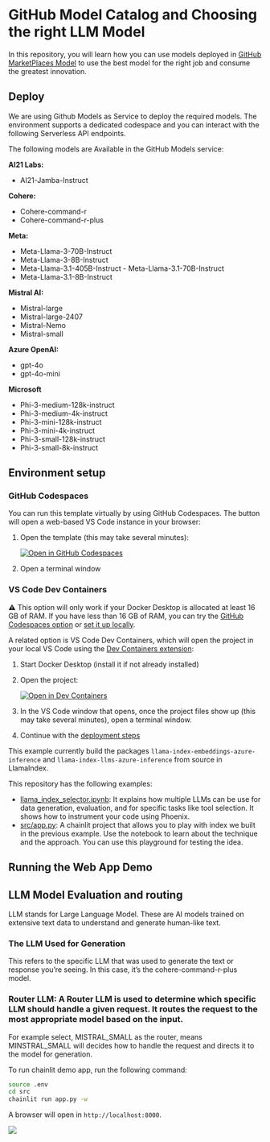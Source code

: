 # GitHub Model Catalog and Choosing the right LLM Model

In this repository, you will learn how you can use models deployed in [GitHub MarketPlaces Model](https://github.com/marketplace/models) to use the best model for the right job and consume the greatest innovation.

## Deploy

We are using Github Models as Service to deploy the required models. The environment supports a dedicated codespace and you can interact with the following Serverless API endpoints. 

The following models are
Available in the GitHub Models service:

**AI21 Labs:** 
- AI21-Jamba-Instruct

**Cohere:** 
- Cohere-command-r
- Cohere-command-r-plus

**Meta:** 
- Meta-Llama-3-70B-Instruct
- Meta-Llama-3-8B-Instruct
- Meta-Llama-3.1-405B-Instruct - Meta-Llama-3.1-70B-Instruct 
- Meta-Llama-3.1-8B-Instruct

**Mistral AI:** 
- Mistral-large 
- Mistral-large-2407 
- Mistral-Nemo
- Mistral-small

**Azure OpenAI:** 
- gpt-4o
- gpt-4o-mini

**Microsoft** 
- Phi-3-medium-128k-instruct 
- Phi-3-medium-4k-instruct 
- Phi-3-mini-128k-instruct 
- Phi-3-mini-4k-instruct
- Phi-3-small-128k-instruct
- Phi-3-small-8k-instruct

## Environment setup

### GitHub Codespaces

You can run this template virtually by using GitHub Codespaces. The button will open a web-based VS Code instance in your browser:

1. Open the template (this may take several minutes):

    [![Open in GitHub Codespaces](https://github.com/codespaces/badge.svg)](https://codespaces.new/leestott/azureai-x-arize)

2. Open a terminal window

### VS Code Dev Containers

⚠️ This option will only work if your Docker Desktop is allocated at least 16 GB of RAM. If you have less than 16 GB of RAM, you can try the [GitHub Codespaces option](#github-codespaces) or [set it up locally](#local-environment).

A related option is VS Code Dev Containers, which will open the project in your local VS Code using the [Dev Containers extension](https://marketplace.visualstudio.com/items?itemName=ms-vscode-remote.remote-containers):

1. Start Docker Desktop (install it if not already installed)
2. Open the project:

    [![Open in Dev Containers](https://img.shields.io/static/v1?style=for-the-badge&label=Dev%20Containers&message=Open&color=blue&logo=visualstudiocode)](https://vscode.dev/redirect?url=vscode://ms-vscode-remote.remote-containers/cloneInVolume?url=https://github.com/leestott/azureai-x-arize)

3. In the VS Code window that opens, once the project files show up (this may take several minutes), open a terminal window.
4. Continue with the [deployment steps](#deployment)


This example currently build the packages `llama-index-embeddings-azure-inference` and `llama-index-llms-azure-inference` from source in LlamaIndex.

This repository has the following examples:

* [llama_index_selector.ipynb](llama_index_selector.ipynb): It explains how multiple LLMs can be use for data generation, evaluation, and for specific tasks like tool selection. It shows how to instrument your code using Phoenix.
* [src/app.py](src/app.py): A chainlit project that allows you to play with index we built in the previous example. Use the notebook to learn about the technique and the approach. You can use this playground for testing the idea.

## Running the Web App Demo 

## LLM Model Evaluation and routing

LLM stands for Large Language Model. These are AI models trained on extensive text data to understand and generate human-like text.

### The LLM Used for Generation
This refers to the specific LLM that was used to generate the text or response you’re seeing. In this case, it’s the cohere-command-r-plus model.
### Router LLM: A Router LLM is used to determine which specific LLM should handle a given request. It routes the request to the most appropriate model based on the input.

For example select, MISTRAL_SMALL as the router, means MINSTRAL_SMALL will decides how to handle the request and directs it to the model for generation.

To run chainlit demo app, run the following command:

```bash
source .env
cd src
chainlit run app.py -w
```

A browser will open in `http://localhost:8000`.

![](docs/chainlit.gif)
